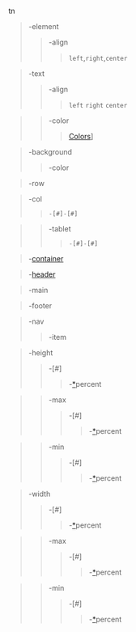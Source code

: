 tn
> -element
>> -align
>>> `left`,`right`,`center`



> -text
>> -align
>>> `left`
>>> `right`
>>> `center`

>> -color
>>> [Colors](https://github.com/tumblenet/tumblenet-css/wiki/Colors)]



> -background
>> -color



> -row

> -col
>> `-[#]-[#]`


>> -tablet
>>> `-[#]-[#]`



> -[container](https://github.com/tumblenet/tumblenet-css/wiki/Container)



> -[header](https://github.com/tumblenet/tumblenet-css/wiki/Header)



> -main



> -footer



> -nav
>> -item



> -height
>> -[#]
>>>-[*]percent


>> -max
>>> -[#]
>>>> -[*]percent


>> -min
>>> -[#]
>>>> -[*]percent



> -width
>> -[#]
>>>-[*]percent


>> -max
>>> -[#]
>>>> -[*]percent


>> -min
>>> -[#]
>>>> -[*]percent




[*]: https://github.com/tumblenet/tumblenet-css/wiki/wiki-key#asterisk
